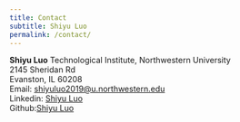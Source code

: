 ```yaml
---
title: Contact
subtitle: Shiyu Luo
permalink: /contact/
---
```

**Shiyu Luo**
Technological Institute, Northwestern University  
2145 Sheridan Rd  
Evanston, IL 60208  
Email: [shiyuluo2019@u.northwestern.edu](mailto:shiyuluo2019@u.northwestern.edu)  
Linkedin: [Shiyu Luo](https://www.linkedin.com/in/shiyu-luo-025340122/)  
Github:[Shiyu Luo](https://shiyuLuo2019.github.io/shiyuLuo2019/)

